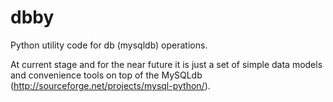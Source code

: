 dbby
====

Python utility code for db (mysqldb) operations.

At current stage and for the near future it is just a set of simple data models and convenience tools on top of the MySQLdb (http://sourceforge.net/projects/mysql-python/).

